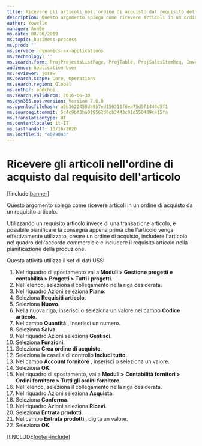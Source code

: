 ```yaml
---
title: Ricevere gli articoli nell'ordine di acquisto dal requisito dell'articolo
description: Questo argomento spiega come ricevere articoli in un ordine di acquisto da un requisito articolo.
author: Yowelle
manager: AnnBe
ms.date: 08/06/2019
ms.topic: business-process
ms.prod: ''
ms.service: dynamics-ax-applications
ms.technology: ''
ms.search.form: ProjProjectsListPage, ProjTable, ProjSalesItemReq, InventItemIdLookupSimple, PurchCreateFromSalesOrder, VendAccountItemLookup, PurchTable, PurchEditLines
audience: Application User
ms.reviewer: josaw
ms.search.scope: Core, Operations
ms.search.region: Global
ms.author: andchoi
ms.search.validFrom: 2016-06-30
ms.dyn365.ops.version: Version 7.0.0
ms.openlocfilehash: a5b3622458da957ed150311f6ea75d5f1444d5f1
ms.sourcegitcommit: 5c4c9bf3ba018562d6cb3443c01d550489c415fa
ms.translationtype: HT
ms.contentlocale: it-IT
ms.lasthandoff: 10/16/2020
ms.locfileid: "4079043"
---
```

# <a name="receive-items-on-purchase-order-from-item-requirement"></a>Ricevere gli articoli nell'ordine di acquisto dal requisito dell'articolo

[!include [banner](../../includes/banner.md)]

Questo argomento spiega come ricevere articoli in un ordine di acquisto da un requisito articolo.

Utilizzando un requisito articolo invece di una transazione articolo, è possibile pianificare la consegna appena prima che l'articolo venga effettivamente utilizzato, creare un ordine di acquisto, includere l'articolo nel quadro dell'accordo commerciale e includere il requisito articolo nella pianificazione della produzione. 

Questa attività utilizza il set di dati USSI.

1. Nel riquadro di spostamento vai a **Moduli > Gestione progetti e contabilità > Progetti > Tutti i progetti**.
2. Nell'elenco, seleziona il collegamento nella riga desiderata.
3. Nel riquadro Azioni seleziona **Piano**.
4. Seleziona **Requisiti articolo**.
5. Seleziona **Nuovo**.
6. Nella nuova riga, inserisci o seleziona un valore nel campo **Codice articolo**.
7. Nel campo **Quantità** , inserisci un numero.
8. Seleziona **Salva**.
9. Nel riquadro Azioni seleziona **Gestisci**.
10. Seleziona **Funzioni**.
11. Seleziona **Crea ordine di acquisto**.
12. Seleziona la casella di controllo **Includi tutto**.
13. Nel campo **Account fornitore** , inserisci o seleziona un valore.
14. Seleziona **OK**.
15. Nel riquadro di spostamento, vai a **Moduli > Contabilità fornitori > Ordini fornitore > Tutti gli ordini fornitore**.
16. Nell'elenco, seleziona il collegamento nella riga desiderata.
17. Nel riquadro Azioni seleziona **Acquista**.
18. Seleziona **Conferma**.
19. Nel riquadro Azioni seleziona **Ricevi**.
20. Seleziona **Entrata prodotti**.
21. Nel campo **Entrata prodotti** , digita un valore.
22. Seleziona **OK**.



[!INCLUDE[footer-include](../../includes/footer-banner.md)]